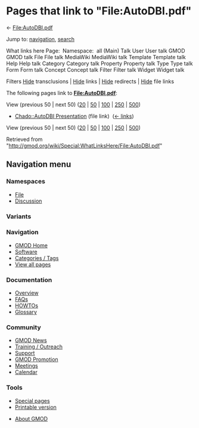<div id="mw-page-base" class="noprint">

</div>

<div id="mw-head-base" class="noprint">

</div>

<div id="content" class="mw-body" role="main">

<span id="top"></span>

<div id="mw-js-message" style="display:none;">

</div>



# <span dir="auto">Pages that link to "File:AutoDBI.pdf"</span>

<div id="bodyContent">

<div id="contentSub">

← [File:AutoDBI.pdf](/wiki/File:AutoDBI.pdf "File:AutoDBI.pdf")

</div>

<div id="jump-to-nav" class="mw-jump">

Jump to: [navigation](#mw-navigation), [search](#p-search)

</div>

<div id="mw-content-text">

What links here Page:  Namespace:  all (Main) Talk User User talk GMOD
GMOD talk File File talk MediaWiki MediaWiki talk Template Template talk
Help Help talk Category Category talk Property Property talk Type Type
talk Form Form talk Concept Concept talk Filter Filter talk Widget
Widget talk

Filters
[Hide](/mediawiki/index.php?title=Special:WhatLinksHere/File:AutoDBI.pdf&hidetrans=1 "Special:WhatLinksHere/File:AutoDBI.pdf")
transclusions \|
[Hide](/mediawiki/index.php?title=Special:WhatLinksHere/File:AutoDBI.pdf&hidelinks=1 "Special:WhatLinksHere/File:AutoDBI.pdf")
links \|
[Hide](/mediawiki/index.php?title=Special:WhatLinksHere/File:AutoDBI.pdf&hideredirs=1 "Special:WhatLinksHere/File:AutoDBI.pdf")
redirects \|
[Hide](/mediawiki/index.php?title=Special:WhatLinksHere/File:AutoDBI.pdf&hideimages=1 "Special:WhatLinksHere/File:AutoDBI.pdf")
file links

The following pages link to
**[File:AutoDBI.pdf](/wiki/File:AutoDBI.pdf "File:AutoDBI.pdf")**:

View (previous 50 \| next 50)
([20](/mediawiki/index.php?title=Special:WhatLinksHere/File:AutoDBI.pdf&limit=20 "Special:WhatLinksHere/File:AutoDBI.pdf")
\|
[50](/mediawiki/index.php?title=Special:WhatLinksHere/File:AutoDBI.pdf&limit=50 "Special:WhatLinksHere/File:AutoDBI.pdf")
\|
[100](/mediawiki/index.php?title=Special:WhatLinksHere/File:AutoDBI.pdf&limit=100 "Special:WhatLinksHere/File:AutoDBI.pdf")
\|
[250](/mediawiki/index.php?title=Special:WhatLinksHere/File:AutoDBI.pdf&limit=250 "Special:WhatLinksHere/File:AutoDBI.pdf")
\|
[500](/mediawiki/index.php?title=Special:WhatLinksHere/File:AutoDBI.pdf&limit=500 "Special:WhatLinksHere/File:AutoDBI.pdf"))

- [Chado::AutoDBI
  Presentation](/wiki/Chado::AutoDBI_Presentation "Chado::AutoDBI Presentation")
  (file link) ‎ <span class="mw-whatlinkshere-tools">([←
  links](/mediawiki/index.php?title=Special:WhatLinksHere&target=Chado%3A%3AAutoDBI+Presentation "Special:WhatLinksHere"))</span>

View (previous 50 \| next 50)
([20](/mediawiki/index.php?title=Special:WhatLinksHere/File:AutoDBI.pdf&limit=20 "Special:WhatLinksHere/File:AutoDBI.pdf")
\|
[50](/mediawiki/index.php?title=Special:WhatLinksHere/File:AutoDBI.pdf&limit=50 "Special:WhatLinksHere/File:AutoDBI.pdf")
\|
[100](/mediawiki/index.php?title=Special:WhatLinksHere/File:AutoDBI.pdf&limit=100 "Special:WhatLinksHere/File:AutoDBI.pdf")
\|
[250](/mediawiki/index.php?title=Special:WhatLinksHere/File:AutoDBI.pdf&limit=250 "Special:WhatLinksHere/File:AutoDBI.pdf")
\|
[500](/mediawiki/index.php?title=Special:WhatLinksHere/File:AutoDBI.pdf&limit=500 "Special:WhatLinksHere/File:AutoDBI.pdf"))

</div>

<div class="printfooter">

Retrieved from
"<http://gmod.org/wiki/Special:WhatLinksHere/File:AutoDBI.pdf>"

</div>

<div id="catlinks" class="catlinks catlinks-allhidden">

</div>

<div class="visualClear">

</div>

</div>

</div>

<div id="mw-navigation">

## Navigation menu

<div id="mw-head">



<div id="left-navigation">

<div id="p-namespaces" class="vectorTabs" role="navigation"
aria-labelledby="p-namespaces-label">

### Namespaces

- <span id="ca-nstab-image"><a href="/wiki/File:AutoDBI.pdf" accesskey="c"
  title="View the file page [c]">File</a></span>
- <span id="ca-talk"><a
  href="/mediawiki/index.php?title=File_talk:AutoDBI.pdf&amp;action=edit&amp;redlink=1"
  accesskey="t"
  title="Discussion about the content page [t]">Discussion</a></span>

</div>

<div id="p-variants" class="vectorMenu emptyPortlet" role="navigation"
aria-labelledby="p-variants-label">

### 

### Variants[](#)

<div class="menu">

</div>

</div>

</div>





</div>

</div>

</div>

<div id="mw-panel">

<div id="p-logo" role="banner">

<a href="/wiki/Main_Page"
style="background-image: url(http://gmod.org/images/GMOD-cogs.png);"
title="Visit the main page"></a>

</div>

<div id="p-Navigation" class="portal" role="navigation"
aria-labelledby="p-Navigation-label">

### Navigation

<div class="body">

- <span id="n-GMOD-Home">[GMOD Home](/wiki/Main_Page)</span>
- <span id="n-Software">[Software](/wiki/GMOD_Components)</span>
- <span id="n-Categories-.2F-Tags">[Categories /
  Tags](/wiki/Categories)</span>
- <span id="n-View-all-pages">[View all
  pages](/wiki/Special:AllPages)</span>

</div>

</div>

<div id="p-Documentation" class="portal" role="navigation"
aria-labelledby="p-Documentation-label">

### Documentation

<div class="body">

- <span id="n-Overview">[Overview](/wiki/Overview)</span>
- <span id="n-FAQs">[FAQs](/wiki/Category:FAQ)</span>
- <span id="n-HOWTOs">[HOWTOs](/wiki/Category:HOWTO)</span>
- <span id="n-Glossary">[Glossary](/wiki/Glossary)</span>

</div>

</div>

<div id="p-Community" class="portal" role="navigation"
aria-labelledby="p-Community-label">

### Community

<div class="body">

- <span id="n-GMOD-News">[GMOD News](/wiki/GMOD_News)</span>
- <span id="n-Training-.2F-Outreach">[Training /
  Outreach](/wiki/Training_and_Outreach)</span>
- <span id="n-Support">[Support](/wiki/Support)</span>
- <span id="n-GMOD-Promotion">[GMOD
  Promotion](/wiki/GMOD_Promotion)</span>
- <span id="n-Meetings">[Meetings](/wiki/Meetings)</span>
- <span id="n-Calendar">[Calendar](/wiki/Calendar)</span>

</div>

</div>

<div id="p-tb" class="portal" role="navigation"
aria-labelledby="p-tb-label">

### Tools

<div class="body">

- <span id="t-specialpages"><a href="/wiki/Special:SpecialPages" accesskey="q"
  title="A list of all special pages [q]">Special pages</a></span>
- <span id="t-print"><a
  href="/mediawiki/index.php?title=Special:WhatLinksHere/File:AutoDBI.pdf&amp;printable=yes"
  rel="alternate" accesskey="p"
  title="Printable version of this page [p]">Printable version</a></span>

</div>

</div>

</div>

</div>

<div id="footer" role="contentinfo">

- <span id="footer-places-about">[About
  GMOD](/wiki/GMOD:About "GMOD:About")</span>

<!-- -->






</div>
